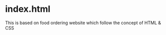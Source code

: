 # index.html
This  is based on food  ordering   website which follow the concept of HTML &amp; CSS 
